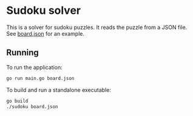 # Sudoku solver
This is a solver for sudoku puzzles.
It reads the puzzle from a JSON file.
See [board.json](board.json) for an example.

## Running
To run the application:
```bash
go run main.go board.json
```

To build and run a standalone executable:
```bash
go build
./sudoku board.json
```
